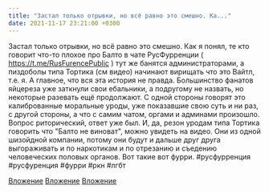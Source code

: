 ```yaml
---
title: "Застал только отрывки, но всё равно это смешно. Ка..."
date: 2021-11-17 23:21:00 +0300
---
```


Застал только отрывки, но всё равно это смешно. Как я понял, те кто говорит что-то плохое про Балто в чате РусФурренции ( https://t.me/RusFurencePublic ) тут же банятся администраторами, а пиздоболы типа Тортика (см видео) начинают вирищать что это Вайтл, т.е. я. А главное, что вся эта история не правда. Большинство фанатов яйцереза уже заткнули свои ебальники, а подругому не назвать, но некоторые разевать ещё продолжают. С одной стороны говорят это калиброванные моральные уроды, уже показавшие свою суть и ни раз, с другой стороны, а что с самим чатом, оргами и админами произошло. Вопрос риторический, ответ уже был. И, да, резон уродам типа Тортика говорить что "Балто не виноват", можно увидеть на видео. Они из одной шизойдной компании, потому они будут и дальше друг друга выгораживать и по наркотикам и по отрезанию и съедению человеческих половых органов. Вот такие вот фурри.
#русфурренция #русфуренция #фурри #ркн #лгбт


[Вложение](https://vk.com/photo41076938_457247853)
[Вложение](https://vk.com/video41076938_456239479)
[Вложение](https://vk.com/video41076938_456239480)
